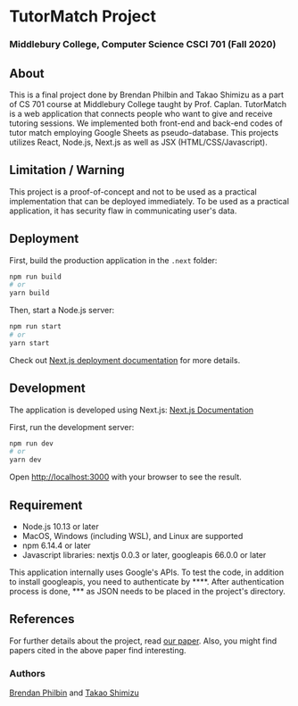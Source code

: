 # TutorMatch Project
### Middlebury College, Computer Science CSCI 701 (Fall 2020)

## About
This is a final project done by Brendan Philbin and Takao Shimizu as a part of
CS 701 course at Middlebury College taught by Prof. Caplan.
TutorMatch is a web application that connects people who want to give and receive tutoring sessions.
We implemented both front-end and back-end codes of tutor match employing Google Sheets as pseudo-database.
This projects utilizes React, Node.js, Next.js as well as JSX (HTML/CSS/Javascript).

## Limitation / Warning
This project is a proof-of-concept and not to be used as a practical implementation that can be deployed immediately.
To be used as a practical application, it has security flaw in communicating user's data.

## Deployment
First, build the production application in the `.next` folder:

```bash
npm run build
# or
yarn build
```

Then, start a Node.js server:

```bash
npm run start
# or
yarn start
```

Check out  [Next.js deployment documentation](https://nextjs.org/docs/deployment) for more details.

## Development
The application is developed using Next.js: [Next.js Documentation](https://nextjs.org/docs)

First, run the development server:

```bash
npm run dev
# or
yarn dev
```

Open [http://localhost:3000](http://localhost:3000) with your browser to see the result.

## Requirement
- Node.js 10.13 or later
- MacOS, Windows (including WSL), and Linux are supported
- npm 6.14.4 or later
- Javascript libraries: nextjs 0.0.3 or later, googleapis 66.0.0 or later

This application internally uses Google's APIs.
To test the code, in addition to install googleapis, you need to authenticate by ****.
After authentication process is done, *** as JSON needs to be placed in the project's directory.

## References
For further details about the project, read [our paper](https://drive.google.com/file/d/1EjeS-svQTcnx9OwUNhfWlnzviXpFGXyr/view?usp=sharing).
Also, you might find papers cited in the above paper find interesting.

### Authors
[Brendan Philbin](https://github.com/brendanphilbin) and [Takao Shimizu](https://github.com/tshimizu97)
